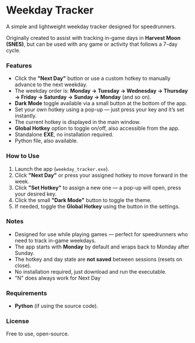 # Weekday Tracker

A simple and lightweight weekday tracker designed for speedrunners.

Originally created to assist with tracking in-game days in **Harvest Moon (SNES)**, but can be used with any game or activity that follows a 7-day cycle.

### Features
- Click the **"Next Day"** button or use a custom hotkey to manually advance to the next weekday.
- The weekday order is: **Monday → Tuesday → Wednesday → Thursday → Friday → Saturday → Sunday → Monday** (and so on).
- **Dark Mode** toggle available via a small button at the bottom of the app.
- Set your own hotkey using a pop-up — just press your key and it’s set instantly.
- The current hotkey is displayed in the main window.
- **Global Hotkey** option to toggle on/off, also accessible from the app.
- Standalone **EXE**, no installation required.
- Python file, also available.

### How to Use
1. Launch the app (`weekday_tracker.exe`).
2. Click **"Next Day"** or press your assigned hotkey to move forward in the week.
3. Click **"Set Hotkey"** to assign a new one — a pop-up will open, press your desired key.
4. Click the small **"Dark Mode"** button to toggle the theme.
5. If needed, toggle the **Global Hotkey** using the button in the settings.

### Notes
- Designed for use while playing games — perfect for speedrunners who need to track in-game weekdays.
- The app starts with **Monday** by default and wraps back to Monday after Sunday.
- The hotkey and day state are **not saved** between sessions (resets on close).
- No installation required, just download and run the executable.
- "N" does always work for Next Day

### Requirements
- **Python** (if using the source code).

### License
Free to use, open-source.
